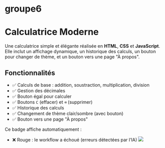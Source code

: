 # groupe6

# Calculatrice Moderne

Une calculatrice simple et élégante réalisée en **HTML**, **CSS** et **JavaScript**.  
Elle inclut un affichage dynamique, un historique des calculs, un bouton pour changer de thème, et un bouton vers une page "À propos".


## Fonctionnalités

- ✅ Calculs de base : addition, soustraction, multiplication, division  
- ✅ Gestion des décimales  
- ✅ Bouton égal pour calculer  
- ✅ Boutons `C` (effacer) et `⌫` (supprimer)  
- ✅ Historique des calculs  
- ✅ Changement de thème clair/sombre (avec bouton)  
- ✅ Bouton vers une page "À propos"  




Ce badge affiche automatiquement :
- ❌ Rouge : le workflow a échoué (erreurs détectées par l’IA)
![](https://img.shields.io/badge/AI%20Code%20Review-❌%20Échec-red?style=for-the-badge)
